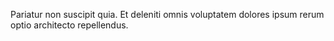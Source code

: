 Pariatur non suscipit quia. Et deleniti omnis voluptatem dolores ipsum rerum optio architecto repellendus.